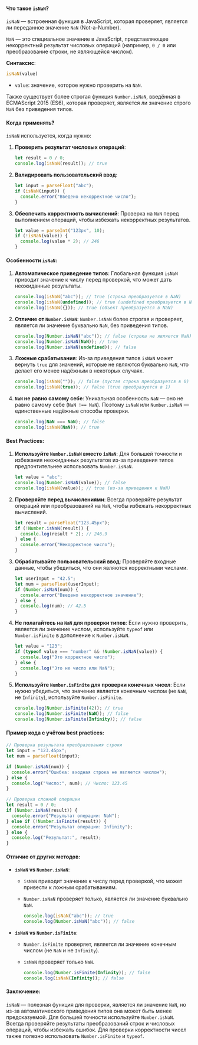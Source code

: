 #### Что такое `isNaN`?

`isNaN` — встроенная функция в JavaScript, которая проверяет, является ли переданное значение `NaN` (Not-a-Number). 

`NaN` — это специальное значение в JavaScript, представляющее некорректный результат числовых операций (например, `0 / 0` или преобразование строки, не являющейся числом).

**Синтаксис**:

```javascript
isNaN(value)
```
- `value`: значение, которое нужно проверить на `NaN`.

Также существует более строгая функция `Number.isNaN`, введённая в ECMAScript 2015 (ES6), которая проверяет, является ли значение строго `NaN` без приведения типов.

#### Когда применять?

`isNaN` используется, когда нужно:
1. **Проверить результат числовых операций**:

   ```javascript
   let result = 0 / 0;
   console.log(isNaN(result)); // true
   ```
2. **Валидировать пользовательский ввод**:
   
   ```javascript
   let input = parseFloat("abc");
   if (isNaN(input)) {
     console.error("Введено некорректное число");
   }
   ```
3. **Обеспечить корректность вычислений**:
   Проверка на `NaN` перед выполнением операций, чтобы избежать некорректных результатов.
   
   ```javascript
   let value = parseInt("123px", 10);
   if (!isNaN(value)) {
     console.log(value * 2); // 246
   }
   ```

#### Особенности `isNaN`:

1. **Автоматическое приведение типов**:
   Глобальная функция `isNaN` приводит значение к числу перед проверкой, что может дать неожиданные результаты.

   ```javascript
   console.log(isNaN("abc")); // true (строка преобразуется в NaN)
   console.log(isNaN(undefined)); // true (undefined преобразуется в NaN)
   console.log(isNaN({})); // true (объект преобразуется в NaN)
   ```

2. **Отличие от `Number.isNaN`**:
   `Number.isNaN` более строгая и проверяет, является ли значение буквально `NaN`, без приведения типов.

   ```javascript
   console.log(Number.isNaN("abc")); // false (строка не является NaN)
   console.log(Number.isNaN(NaN)); // true
   console.log(Number.isNaN(undefined)); // false
   ```

3. **Ложные срабатывания**:
   Из-за приведения типов `isNaN` может вернуть `true` для значений, которые не являются буквально `NaN`, что делает его менее надёжным в некоторых случаях.

   ```javascript
   console.log(isNaN("")); // false (пустая строка преобразуется в 0)
   console.log(isNaN(true)); // false (true преобразуется в 1)
   ```

4. **`NaN` не равно самому себе**:
   Уникальная особенность `NaN` — оно не равно самому себе (`NaN !== NaN`). Поэтому `isNaN` или `Number.isNaN` — единственные надёжные способы проверки.

   ```javascript
   console.log(NaN === NaN); // false
   console.log(isNaN(NaN)); // true
   ```

#### Best Practices:

1. **Используйте `Number.isNaN` вместо `isNaN`**:
   Для большей точности и избежания неожиданных результатов из-за приведения типов предпочтительнее использовать `Number.isNaN`.

   ```javascript
   let value = "abc";
   console.log(Number.isNaN(value)); // false
   console.log(isNaN(value)); // true (из-за приведения к NaN)
   ```

2. **Проверяйте перед вычислениями**:
   Всегда проверяйте результат операций или преобразований на `NaN`, чтобы избежать некорректных вычислений.

   ```javascript
   let result = parseFloat("123.45px");
   if (!Number.isNaN(result)) {
     console.log(result * 2); // 246.9
   } else {
     console.error("Некорректное число");
   }
   ```

3. **Обрабатывайте пользовательский ввод**:
   Проверяйте входные данные, чтобы убедиться, что они являются корректными числами.

   ```javascript
   let userInput = "42.5";
   let num = parseFloat(userInput);
   if (Number.isNaN(num)) {
     console.error("Введено некорректное значение");
   } else {
     console.log(num); // 42.5
   }
   ```

4. **Не полагайтесь на `NaN` для проверки типов**:
   Если нужно проверить, является ли значение числом, используйте `typeof` или `Number.isFinite` в дополнение к `Number.isNaN`.

   ```javascript
   let value = "123";
   if (typeof value === "number" && !Number.isNaN(value)) {
     console.log("Это корректное число");
   } else {
     console.log("Это не число или NaN");
   }
   ```

5. **Используйте `Number.isFinite` для проверки конечных чисел**:
   Если нужно убедиться, что значение является конечным числом (не `NaN`, не `Infinity`), используйте `Number.isFinite`.

   ```javascript
   console.log(Number.isFinite(42)); // true
   console.log(Number.isFinite(NaN)); // false
   console.log(Number.isFinite(Infinity)); // false
   ```

#### Пример кода с учётом best practices:

```javascript
// Проверка результата преобразования строки
let input = "123.45px";
let num = parseFloat(input);

if (Number.isNaN(num)) {
  console.error("Ошибка: входная строка не является числом");
} else {
  console.log("Число:", num); // Число: 123.45
}

// Проверка сложной операции
let result = 0 / 0;
if (Number.isNaN(result)) {
  console.error("Результат операции: NaN");
} else if (!Number.isFinite(result)) {
  console.error("Результат операции: Infinity");
} else {
  console.log("Результат:", result);
}
```

#### Отличие от других методов:

- **`isNaN` vs `Number.isNaN`**:
  - `isNaN` приводит значение к числу перед проверкой, что может привести к ложным срабатываниям.
  - `Number.isNaN` проверяет только, является ли значение буквально `NaN`.

    ```javascript
    console.log(isNaN("abc")); // true
    console.log(Number.isNaN("abc")); // false
    ```
- **`isNaN` vs `Number.isFinite`**:
  - `Number.isFinite` проверяет, является ли значение конечным числом (не `NaN` и не `Infinity`).
  - `isNaN` проверяет только `NaN`.

    ```javascript
    console.log(Number.isFinite(Infinity)); // false
    console.log(isNaN(Infinity)); // false
    ```

#### Заключение:

`isNaN` — полезная функция для проверки, является ли значение `NaN`, но из-за автоматического приведения типов она может быть менее предсказуемой. Для большей точности используйте `Number.isNaN`. Всегда проверяйте результаты преобразований строк и числовых операций, чтобы избежать ошибок. Для проверки корректности чисел также полезно использовать `Number.isFinite` и `typeof`.